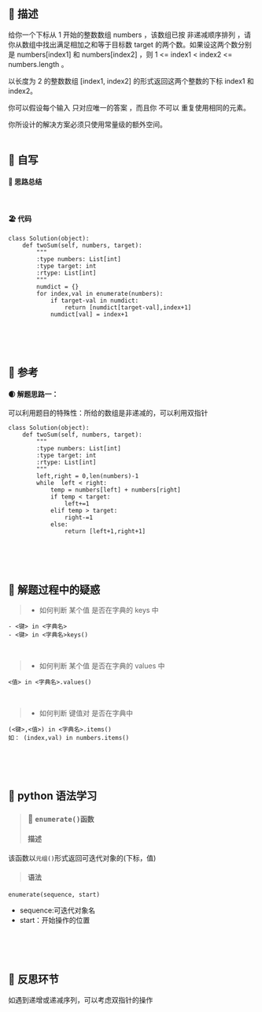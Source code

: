 ## 🚎 描述
给你一个下标从 1 开始的整数数组 numbers ，该数组已按 非递减顺序排列  ，请你从数组中找出满足相加之和等于目标数 target 的两个数。如果设这两个数分别是 numbers[index1] 和 numbers[index2] ，则 1 <= index1 < index2 <= numbers.length 。

以长度为 2 的整数数组 [index1, index2] 的形式返回这两个整数的下标 index1 和 index2。

你可以假设每个输入 只对应唯一的答案 ，而且你 不可以 重复使用相同的元素。

你所设计的解决方案必须只使用常量级的额外空间。
<br>
<br>
 
## 🛶 自写
#### 🧱 思路总结
 
<br>
 
#### 🏖 代码
```
class Solution(object):
    def twoSum(self, numbers, target):
        """
        :type numbers: List[int]
        :type target: int
        :rtype: List[int]
        """
        numdict = {}
        for index,val in enumerate(numbers):
            if target-val in numdict:
                return [numdict[target-val],index+1]
            numdict[val] = index+1
```
<br>
<br>
<br>
 
## 🛫 参考
#### 🌒 解题思路一：
可以利用题目的特殊性：所给的数组是非递减的，可以利用双指针
```
class Solution(object):
    def twoSum(self, numbers, target):
        """
        :type numbers: List[int]
        :type target: int
        :rtype: List[int]
        """
        left,right = 0,len(numbers)-1
        while  left < right:
            temp = numbers[left] + numbers[right]
            if temp < target:
                left+=1
            elif temp > target:
                right-=1
            else:
                return [left+1,right+1]
```
 
<br>
<br>
<br>
 
## 🐾 解题过程中的疑惑
>- 如何判断 某个值 是否在字典的 keys 中

    - <键> in <字典名>
    - <键> in <字典名>keys()
<br>

>- 如何判断 某个值 是否在字典的 values 中

    <值> in <字典名>.values()
<br>

>- 如何判断 键值对 是否在字典中

    (<键>,<值>) in <字典名>.items()
    如： (index,val) in numbers.items()

<br>
<br>
<br>
 
## 🍉 python 语法学习
>### 🍇 `enumerate()函数`
>#### 描述
该函数以`元组()`形式返回可迭代对象的(下标，值)
>#### 语法
`enumerate(sequence, start)`
- sequence:可迭代对象名
- start：开始操作的位置

 
<br>
<br>
<br>
 
## 🌊 反思环节
如遇到递增或递减序列，可以考虑双指针的操作
